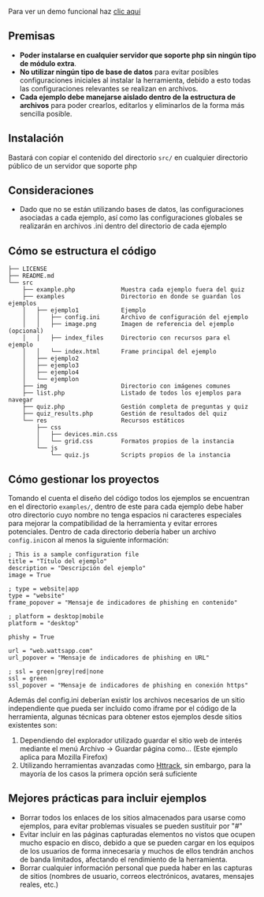 Para ver un demo funcional haz [clic aquí](phishing-quiz.guerracarlos.com)

## Premisas
* **Poder instalarse en cualquier servidor que soporte php sin ningún tipo de módulo extra**.
* **No utilizar ningún tipo de base de datos** para evitar posibles configuraciones iniciales al instalar la herramienta, debido a esto todas las configuraciones relevantes se realizan en archivos.
* **Cada ejemplo debe manejarse aislado dentro de la estructura de archivos** para poder crearlos, editarlos y eliminarlos de la forma más sencilla posible.

## Instalación
Bastará con copiar el contenido del directorio ```src/``` en cualquier directorio público de un servidor que soporte php

## Consideraciones
* Dado que no se están utilizando bases de datos, las configuraciones asociadas a cada ejemplo, así como las configuraciones globales se realizarán en archivos .ini dentro del directorio de cada ejemplo

## Cómo se estructura el código
```
├── LICENSE
├── README.md
└── src
    ├── example.php             Muestra cada ejemplo fuera del quiz
    ├── examples                Directorio en donde se guardan los ejemplos
    │   ├── ejemplo1            Ejemplo
    │   │   ├── config.ini      Archivo de configuración del ejemplo
    │   │   ├── image.png       Imagen de referencia del ejemplo (opcional)
    │   │   ├── index_files     Directorio con recursos para el ejemplo
    │   │   └── index.html      Frame principal del ejemplo
    │   ├── ejemplo2
    │   ├── ejemplo3
    │   ├── ejemplo4
    │   └── ejemplon
    ├── img                     Directorio con imágenes comunes
    ├── list.php                Listado de todos los ejemplos para navegar
    ├── quiz.php                Gestión completa de preguntas y quiz
    ├── quiz_results.php        Gestión de resultados del quiz
    └── res                     Recursos estáticos
        ├── css
        │   ├── devices.min.css
        │   └── grid.css        Formatos propios de la instancia
        └── js
            └── quiz.js         Scripts propios de la instancia
```

## Cómo gestionar los proyectos
Tomando el cuenta el diseño del código todos los ejemplos se encuentran en el directorio ```examples/```, dentro de este para cada ejemplo debe haber otro directorio cuyo nombre no tenga espacios ni caracteres especiales para mejorar la compatibilidad de la herramienta y evitar errores potenciales. Dentro de cada directorio debería haber un archivo ```config.ini```con al menos la siguiente información:

```
; This is a sample configuration file
title = "Título del ejemplo"
description = "Descripción del ejemplo"
image = True

; type = website|app
type = "website"
frame_popover = "Mensaje de indicadores de phishing en contenido"

; platform = desktop|mobile
platform = "desktop"

phishy = True

url = "web.wattsapp.com"
url_popover = "Mensaje de indicadores de phishing en URL"

; ssl = green|grey|red|none
ssl = green
ssl_popover = "Mensaje de indicadores de phishing en conexión https"
```

Además del config.ini deberían existir los archivos necesarios de un sitio independiente que pueda ser incluido como iframe por el código de la herramienta, algunas técnicas para obtener estos ejemplos desde sitios existentes son:

1. Dependiendo del explorador utilizado guardar el sitio web de interés mediante el menú Archivo -> Guardar página como... (Este ejemplo aplica para Mozilla Firefox)
2. Utilizando herramientas avanzadas como [Httrack](https://www.httrack.com/), sin embargo, para la mayoría de los casos la primera opción será suficiente


## Mejores prácticas para incluir ejemplos
* Borrar todos los enlaces de los sitios almacenados para usarse como ejemplos, para evitar problemas visuales se pueden sustituir por "#"
* Evitar incluir en las páginas capturadas elementos no vistos que ocupen mucho espacio en disco, debido a que se pueden cargar en los equipos de los usuarios de forma innecesaria y muchos de ellos tendrán anchos de banda limitados, afectando el rendimiento de la herramienta.
* Borrar cualquier información personal que pueda haber en las capturas de sitios (nombres de usuario, correos electrónicos, avatares, mensajes reales, etc.)
